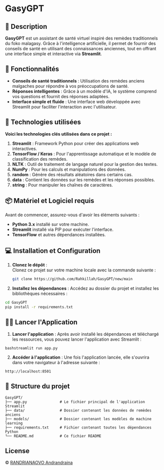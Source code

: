 # GasyGPT

## 🚀 Description
**GasyGPT** est un assistant de santé virtuel inspiré des remèdes traditionnels du foko malagasy. Grâce à l'intelligence artificielle, il permet de fournir des conseils de santé en utilisant des connaissances anciennes, tout en offrant une interface simple et interactive via **Streamlit**.

## 🏥 Fonctionnalités

- **Conseils de santé traditionnels** : Utilisation des remèdes anciens malgaches pour répondre à vos préoccupations de santé.
- **Réponses intelligentes** : Grâce à un modèle d'IA, le système comprend vos questions et fournit des réponses adaptées.
- **Interface simple et fluide** : Une interface web développée avec Streamlit pour faciliter l'interaction avec l'utilisateur.

## 🍏 Technologies utilisées
**Voici les technologies clés utilisées dans ce projet :**

1. **Streamlit** : Framework Python pour créer des applications web interactives.
2. **TensorFlow / Keras** : Pour l'apprentissage automatique et le modèle de classification des remèdes.
3. **NLTK** : Outil de traitement de langage naturel pour la gestion des textes.
4. **NumPy** : Pour les calculs et manipulations des données.
5. **random** : Génère des résultats aléatoires dans certains cas.
6. **data** : Contient les données sur les remèdes et les réponses possibles.
7. **string** : Pour manipuler les chaînes de caractères.

## 📦 Matériel et Logiciel requis

Avant de commencer, assurez-vous d'avoir les éléments suivants :

- **Python 3.x** installé sur votre machine.
- **Streamlit** installé via PIP pour exécuter l'interface.
- **TensorFlow** et autres dépendances installées.

## 💻 Installation et Configuration

1. **Clonez le dépôt** :  
   Clonez ce projet sur votre machine locale avec la commande suivante :
   ```bash
   git clone https://github.com/Rahkillah/GasyGPT/new/main

2. **Installez les dépendances** :
Accédez au dossier du projet et installez les bibliothèques nécessaires :
```bash
cd GasyGPT
pip install -r requirements.txt
```
## 🏃‍♂️ Lancer l'Application
1. **Lancer l'application** : Après avoir installé les dépendances et téléchargé les ressources, vous pouvez lancer l'application avec Streamlit :
```
bashstreamlit run app.py
```
2. **Accéder à l'application** : Une fois l'application lancée, elle s'ouvrira dans votre navigateur à l'adresse suivante :
```
http://localhost:8501
```

## 📝 Structure du projet
```
GasyGPT/
├── app.py               # Le fichier principal de l'application Streamlit
├── data/                # Dossier contenant les données de remèdes anciens
├── models/              # Dossier contenant les modèles de machine learning
├── requirements.txt     # Fichier contenant toutes les dépendances Python
└── README.md            # Ce fichier README
```
## License
© [RANDRIANAOVO Andrandraina](https://facebook.com.com/andrandraina.10)
